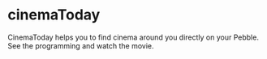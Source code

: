 # cinemaToday

CinemaToday helps you to find cinema around you directly on your Pebble. See the programming and watch the movie.
